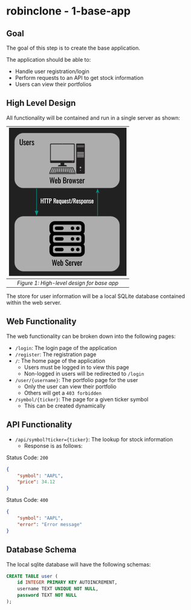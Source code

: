 # robinclone - 1-base-app

## Goal

The goal of this step is to create the base application.

The application should be able to:
- Handle user registration/login
- Perform requests to an API to get stock information
- Users can view their portfolios

## High Level Design

All functionality will be contained and run in a single server as shown:

| ![alt text](./assets/diag_0.png "System Design") |
|:-:|
| _Figure 1: High-level design for base app_ |

The store for user information will be a local SQLite database contained within the web server.

## Web Functionality

The web functionality can be broken down into the following pages:

- `/login`: The login page of the application
- `/register`: The registration page
- `/`: The home page of the application
    - Users must be logged in to view this page
    - Non-logged in users will be redirected to `/login`
- `/user/{username}`: The portfolio page for the user
    - Only the user can view their portfolio
    - Others will get a `403 forbidden`
- `/symbol/{ticker}`: The page for a given ticker symbol
    - This can be created dynamically

## API Functionality

- `/api/symbol?ticker={ticker}`: The lookup for stock information
    - Response is as follows:

Status Code: `200`
```JSON
{
    "symbol": "AAPL",
    "price": 34.12
}
```

Status Code: `400`
```JSON
{
    "symbol": "AAPL",
    "error": "Error message"
}
```

## Database Schema

The local sqlite database will have the following schemas:

```SQL
CREATE TABLE user (
    id INTEGER PRIMARY KEY AUTOINCREMENT,
    username TEXT UNIQUE NOT NULL,
    password TEXT NOT NULL
);
```